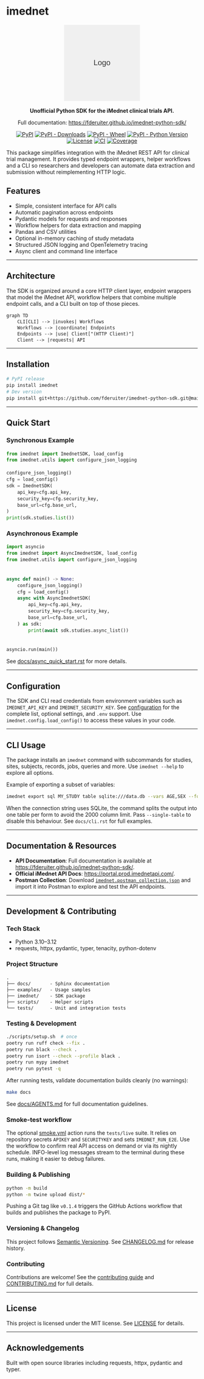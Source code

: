 # imednet

<div align="center">
  <img src="docs/_static/logo.png" alt="imednet logo" width="200" height="200">
</div>

<div align="center">


**Unofficial Python SDK for the iMednet clinical trials API.**

Full documentation: <https://fderuiter.github.io/imednet-python-sdk/>

</div>

<div align="center">

[![PyPI](https://img.shields.io/pypi/v/imednet.svg)](https://pypi.org/project/imednet/)
[![PyPI - Downloads](https://img.shields.io/pypi/dm/imednet.svg)](https://pypi.org/project/imednet/)
[![PyPI - Wheel](https://img.shields.io/pypi/wheel/imednet.svg)](https://pypi.org/project/imednet/)
[![PyPI - Python Version](https://img.shields.io/pypi/pyversions/imednet.svg)](https://pypi.org/project/imednet/)
[![License](https://img.shields.io/pypi/l/imednet.svg)](LICENSE)
[![CI](https://img.shields.io/github/actions/workflow/status/fderuiter/imednet-python-sdk/ci.yml?branch=main)](https://github.com/fderuiter/imednet-python-sdk/actions/workflows/ci.yml)
[![Coverage](https://img.shields.io/badge/coverage-90%25-brightgreen)](https://github.com/fderuiter/imednet-python-sdk)

</div>

This package simplifies integration with the iMednet REST API for clinical trial
management. It provides typed endpoint wrappers, helper workflows and a CLI so
researchers and developers can automate data extraction and submission without
reimplementing HTTP logic.

## Features

- Simple, consistent interface for API calls
- Automatic pagination across endpoints
- Pydantic models for requests and responses
- Workflow helpers for data extraction and mapping
- Pandas and CSV utilities
- Optional in-memory caching of study metadata
- Structured JSON logging and OpenTelemetry tracing
- Async client and command line interface

---

## Architecture

The SDK is organized around a core HTTP client layer, endpoint wrappers that model
the iMednet API, workflow helpers that combine multiple endpoint calls, and a CLI
built on top of those pieces.

```mermaid
graph TD
    CLI[CLI] --> |invokes| Workflows
    Workflows --> |coordinate| Endpoints
    Endpoints --> |use| Client["(HTTP Client)"]
    Client --> |requests| API
```

---

## Installation

```bash
# PyPI release
pip install imednet
# Dev version
pip install git+https://github.com/fderuiter/imednet-python-sdk.git@main
```

---

## Quick Start

### Synchronous Example

```python
from imednet import ImednetSDK, load_config
from imednet.utils import configure_json_logging

configure_json_logging()
cfg = load_config()
sdk = ImednetSDK(
    api_key=cfg.api_key,
    security_key=cfg.security_key,
    base_url=cfg.base_url,
)
print(sdk.studies.list())
```

### Asynchronous Example

```python
import asyncio
from imednet import AsyncImednetSDK, load_config
from imednet.utils import configure_json_logging


async def main() -> None:
    configure_json_logging()
    cfg = load_config()
    async with AsyncImednetSDK(
        api_key=cfg.api_key,
        security_key=cfg.security_key,
        base_url=cfg.base_url,
    ) as sdk:
        print(await sdk.studies.async_list())


asyncio.run(main())
```

See [docs/async_quick_start.rst](docs/async_quick_start.rst) for more details.

---

## Configuration

The SDK and CLI read credentials from environment variables such as
`IMEDNET_API_KEY` and `IMEDNET_SECURITY_KEY`. See
[configuration](docs/configuration.rst) for the complete list, optional
settings, and `.env` support. Use `imednet.config.load_config()` to access these
values in your code.

---

## CLI Usage

The package installs an `imednet` command with subcommands for studies, sites,
subjects, records, jobs, queries and more. Use `imednet --help` to explore all
options.

Example of exporting a subset of variables:

```bash
imednet export sql MY_STUDY table sqlite:///data.db --vars AGE,SEX --forms 10,20
```

When the connection string uses SQLite, the command splits the output into one
table per form to avoid the 2000 column limit. Pass ``--single-table`` to
disable this behaviour. See ``docs/cli.rst`` for full examples.

---

## Documentation & Resources

- **API Documentation**: Full documentation is available at
  <https://fderuiter.github.io/imednet-python-sdk/>.
- **Official iMednet API Docs**: <https://portal.prod.imednetapi.com/>.
- **Postman Collection**: Download
  [`imednet.postman_collection.json`](resources/imednet.postman_collection.json) and import it
  into Postman to explore and test the API endpoints.

---

## Development & Contributing

### Tech Stack

- Python 3.10–3.12
- requests, httpx, pydantic, typer, tenacity, python-dotenv

### Project Structure

```
.
├── docs/       - Sphinx documentation
├── examples/   - Usage samples
├── imednet/    - SDK package
├── scripts/    - Helper scripts
└── tests/      - Unit and integration tests
```

### Testing & Development

```bash
./scripts/setup.sh  # once
poetry run ruff check --fix .
poetry run black --check .
poetry run isort --check --profile black .
poetry run mypy imednet
poetry run pytest -q
```

After running tests, validate documentation builds cleanly (no warnings):

```bash
make docs
```

See [docs/AGENTS.md](docs/AGENTS.md) for full documentation guidelines.

### Smoke-test workflow

The optional [smoke.yml](.github/workflows/smoke.yml) action runs the `tests/live` suite.
It relies on repository secrets `APIKEY` and `SECURITYKEY` and sets `IMEDNET_RUN_E2E`.
Use the workflow to confirm real API access on demand or via its nightly schedule.
INFO-level log messages stream to the terminal during these runs, making it easier to
debug failures.

### Building & Publishing

```bash
python -m build
python -m twine upload dist/*
```

Pushing a Git tag like `v0.1.4` triggers the GitHub Actions workflow that builds
and publishes the package to PyPI.

### Versioning & Changelog

This project follows [Semantic Versioning](https://semver.org). See
[CHANGELOG.md](CHANGELOG.md) for release history.

### Contributing

Contributions are welcome! See the
[contributing guide](docs/contributing.rst) and
[CONTRIBUTING.md](CONTRIBUTING.md) for full details.

---

## License

This project is licensed under the MIT license. See [LICENSE](LICENSE) for
details.

---

## Acknowledgements

Built with open source libraries including requests, httpx, pydantic and typer.

